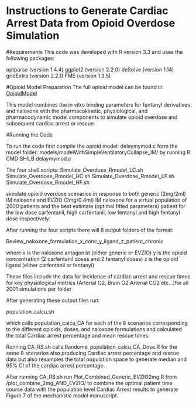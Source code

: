 ﻿# Instructions to Generate Cardiac Arrest Data from Opioid Overdose Simulation


#Requirements
This code was developed with R version 3.3 and uses the following packages:

optparse (version 1.4.4)
ggplot2 (version 2.2.0)
deSolve (version 1.14)
gridExtra (version 2.2.1)
FME (version 1.3.5)

#Opioid Model Preparation
The full opioid model can be found in: [OpioidModel](https://github.com/FDA/Mechanistic-PK-PD-Model-to-Rescue-Opiod-Overdose/Figure_7/models/modelWithSimpleVentilatoryCollapse_IM/delaymymod.c)

This model combines the in vitro binding parameters for fentanyl derivatives and naloxone with the pharmacokinetic, physiological, and pharmacodynamic model components to simulate opioid overdose and subsequent cardiac arrest or rescue.

#Running the Code

To run the code first compile the opioid model: delaymymod.c form the model folder: models/modelWithSimpleVentilatoryCollapse_IM/
by running R CMD SHILB delaymymod.c

The four shell scripts:
Simulate_Overdose_Rmodel_LC.sh
Simulate_Overdose_Rmodel_HC.sh
Simulate_Overdose_Rmodel_LF.sh
Simulate_Overdose_Rmodel_HF.sh

simulate opioid overdose scenarios in response to both generic (2mg/2ml) IM naloxone and EVZIO (2mg/0.4ml) IM naloxone for a virtual population of 2000 patients and the best estimate (optimal fitted parameters) patient for the low dose carfentanil, high carfentanil, low fentanyl and high fentanyl dose respectively. 

After running the four scripts there will 8 output folders of the format: 

Review_naloxone_formulation_x_conc_y_ligand_z_patient_chronic 

where x is the naloxone antagonist (either generic or EVZIO)
	y is the opioid concentration (2 carfentanil doses and 2 fentanyl doses)
	z is the opioid ligand (either carfentanil or fentanyl) 

These files include the data for incidence of cardiac arrest and rescue times for key physiological metrics (Arterial O2, Brain O2 Arterial CO2 etc…)for all 2001 simulations per folder 

After generating these output files run: 

population_calcu.sh 

which calls population_calcu_CA for each of the 8 scenarios corresponding to the different opioids, doses, and naloxone formulations and calculated the total Cardiac arrest percentage and mean rescue times. 

Running CA_RS.sh calls Randome_population_calcu_CA_Dose.R for the same 8 scenarios also producing Cardiac arrest percentage and rescue data but also resamples the total population space to generate median and 95% CI of the cardiac arrest percentage. 


After running CA_RS.sh run Plot_Combined_Generic_EVZIO2mg.R from
/plot_combine_2mg_AND_EVZIO/ to combine the optimal patient time course data with the population level Cardiac Arrest results to generate Figure 7 of the mechanistic model manuscript. 

